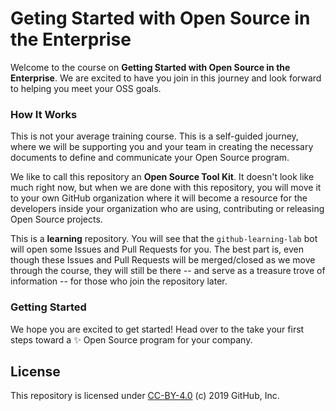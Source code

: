 # Geting Started with Open Source in the Enterprise

Welcome to the course on **Getting Started with Open Source in the Enterprise**. We are excited to have  you  join in this journey and look forward to helping you meet your OSS goals.

### How It Works

This is not your average training course. This is a self-guided journey, where we will be supporting you and your team in creating the necessary documents to define and communicate your Open Source program.

We like to call this repository an **Open Source Tool Kit**. It doesn't look like much right now, but when we are done with this repository, you will move it to your own  GitHub organization where it will become a resource for the developers inside your organization who are using, contributing or releasing Open Source projects.

This is a **learning** repository. You will see that the `github-learning-lab` bot will open some Issues and Pull Requests for you. The best part is, even though these Issues and Pull Requests will be merged/closed as we move through the course, they will still be there -- and serve as a treasure trove of information -- for those who join the repository later.  

### Getting Started

We hope you are excited to get started! Head over to the take your first steps toward a :sparkles: Open Source program for your company.

## License

This repository is licensed under [CC-BY-4.0](../LICENSE) (c) 2019 GitHub, Inc.
